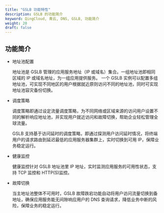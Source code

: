 ```yaml
---
title: "GSLB 功能特性"
description: GSLB 的功能简介
keyword: QingCloud, 青云, DNS, GSLB, 功能简介
weight: 20
draft: false
---
```



## 功能简介

- 地址池配置

   地址池是 GSLB 管理的应用服务地址（IP 或域名）集合。一组地址池即相同区域的 IP 或域名地址，为一组应用提供服务。
   一个 GSLB 实例可以配置多组地址池，可实现不同地区的用户根据就近原则访问不同的地址池，同时可实现地址池容灾备份切换。

- 调度策略

  调度策略即通过设定流量调度策略，为不同网络或区域来源的访问用户设置不同的解析响应地址池，并实现用户就近访问和故障切换，帮助企业轻松管理全球流量。

  GSLB 支持基于访问延时的调度策略，即通过探测用户访问延时情况，将终端用户的请求路由到延迟最低的应用服务器集群上，实时切换到可用 IP，保障业务稳定运行。

- 健康监控

   健康监控针对 GSLB 地址池里 IP 地址，实时监测应用服务的可用性状态，支持 TCP 监控和 HTTP(S)监控。

- 故障切换

   当主地址池整体不可用时，GSLB 故障跌宕功能自动将用户访问流量切换到备地址，确保应用服务能无间隙响应用户的 DNS 查询请求，降低业务中断的风险，保障业务的稳定运行。
